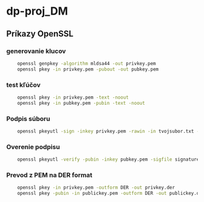 # dp-proj_DM



## Príkazy OpenSSL

### generovanie klucov 
```bash
    openssl genpkey -algorithm mldsa44 -out privkey.pem
    openssl pkey -in privkey.pem -pubout -out pubkey.pem
```

### test kľúčov
```bash
    openssl pkey -in privkey.pem -text -noout 
    openssl pkey -in pubkey.pem -pubin -text -noout 
```

### Podpis súboru
```bash
    openssl pkeyutl -sign -inkey privkey.pem -rawin -in tvojsubor.txt -out signature.bin
```

### Overenie podpisu
```bash
    openssl pkeyutl -verify -pubin -inkey pubkey.pem -sigfile signature.bin -rawin -in tvojsubor.txt
```

### Prevod z PEM na DER format
```bash
    openssl pkey -in privkey.pem -outform DER -out privkey.der
    openssl pkey -pubin -in publickey.pem -outform DER -out publickey.der
```
